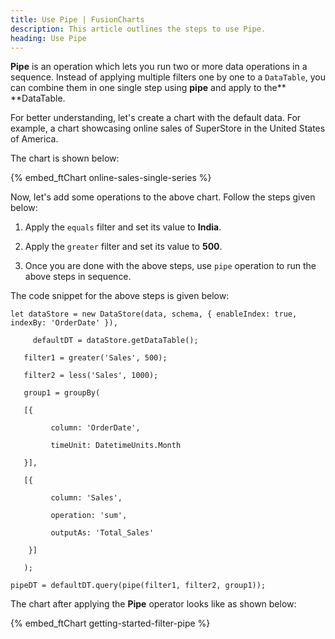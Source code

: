 ```yaml
---
title: Use Pipe | FusionCharts
description: This article outlines the steps to use Pipe.
heading: Use Pipe
---
```


**Pipe** is an operation which lets you run two or more data operations in a sequence. Instead of applying multiple filters one by one to a `DataTable`, you can combine them in one single step using **pipe** and apply to the** **DataTable. 

For better understanding, let's create a chart with the default data. For example, a chart showcasing online sales of SuperStore in the United States of America.

The chart is shown below:

{% embed_ftChart online-sales-single-series %}

Now, let's add some operations to the above chart. Follow the steps given below:

1. Apply the `equals` filter and set its value to **India**.

2. Apply the `greater` filter and set its value to **500**.

3. Once you are done with the above steps, use `pipe` operation to run the above steps in sequence.

The code snippet for the above steps is given below:

```
let dataStore = new DataStore(data, schema, { enableIndex: true, indexBy: 'OrderDate' }),

     defaultDT = dataStore.getDataTable();

   filter1 = greater('Sales', 500);

   filter2 = less('Sales', 1000);

   group1 = groupBy(

   [{

         column: 'OrderDate',

         timeUnit: DatetimeUnits.Month

   }],

   [{

         column: 'Sales',

         operation: 'sum',

         outputAs: 'Total_Sales'

    }]

   );

pipeDT = defaultDT.query(pipe(filter1, filter2, group1));

```

The chart after applying the **Pipe** operator looks like as shown below:

{% embed_ftChart getting-started-filter-pipe %}